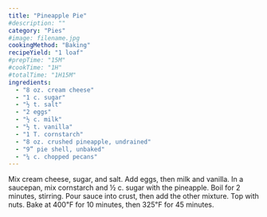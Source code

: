 ```yaml
---
title: "Pineapple Pie"
#description: ""
category: "Pies"
#image: filename.jpg
cookingMethod: "Baking"
recipeYield: "1 loaf"
#prepTime: "15M"
#cookTime: "1H"
#totalTime: "1H15M"
ingredients:
  - "8 oz. cream cheese"
  - "1 c. sugar"
  - "½ t. salt"
  - "2 eggs"
  - "½ c. milk"
  - "½ t. vanilla"
  - "1 T. cornstarch"
  - "8 oz. crushed pineapple, undrained"
  - "9” pie shell, unbaked"
  - "¼ c. chopped pecans"
---
```


Mix cream cheese, sugar, and salt. Add eggs, then milk and vanilla.
In a saucepan, mix cornstarch and ½ c. sugar with the pineapple. Boil for 2 minutes, stirring.
Pour sauce into crust, then add the other mixture. Top with nuts.
Bake at 400℉ for 10 minutes, then 325℉ for 45 minutes.
